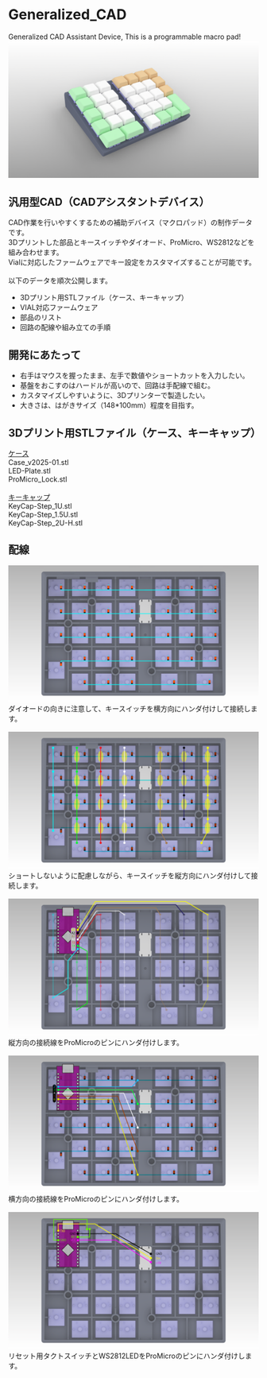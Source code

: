 # Generalized_CAD
Generalized CAD Assistant Device, This is a programmable macro pad!
![Screenshot](image/image_Key-Step.png)

## 汎用型CAD（CADアシスタントデバイス）
CAD作業を行いやすくするための補助デバイス（マクロパッド）の制作データです。\
3Dプリントした部品とキースイッチやダイオード、ProMicro、WS2812などを組み合わせます。\
Vialに対応したファームウェアでキー設定をカスタマイズすることが可能です。
\
\
以下のデータを順次公開します。
* 3Dプリント用STLファイル（ケース、キーキャップ）
* VIAL対応ファームウェア
* 部品のリスト
* 回路の配線や組み立ての手順

## 開発にあたって
* 右手はマウスを握ったまま、左手で数値やショートカットを入力したい。
* 基盤をおこすのはハードルが高いので、回路は手配線で組む。
* カスタマイズしやすいように、3Dプリンターで製造したい。
* 大きさは、はがきサイズ（148*100mm）程度を目指す。

## 3Dプリント用STLファイル（ケース、キーキャップ）
[ケース](Cases)\
Case_v2025-01.stl\
LED-Plate.stl\
ProMicro_Lock.stl\
\
[キーキャップ](Keycaps)\
KeyCap-Step_1U.stl\
KeyCap-Step_1.5U.stl\
KeyCap-Step_2U-H.stl

## 配線
![Screenshot](image/image_Wiring_MX_rows.png)
ダイオードの向きに注意して、キースイッチを横方向にハンダ付けして接続します。\
\
![Screenshot](image/image_Wiring_MX_cols.png)
ショートしないように配慮しながら、キースイッチを縦方向にハンダ付けして接続します。\
\
![Screenshot](image/image_Wiring_Pin_cols.png)
縦方向の接続線をProMicroのピンにハンダ付けします。\
\
![Screenshot](image/image_Wiring_Pin_rows.png)
横方向の接続線をProMicroのピンにハンダ付けします。\
\
![Screenshot](image/image_Wiring_Pin_SW_LED.png)
リセット用タクトスイッチとWS2812LEDをProMicroのピンにハンダ付けします。
